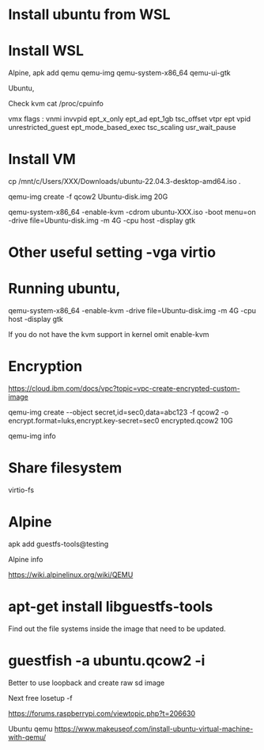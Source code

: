 
# Install ubuntu from WSL

# Install WSL

Alpine,  apk add qemu qemu-img qemu-system-x86_64 qemu-ui-gtk

Ubuntu,

Check kvm
cat /proc/cpuinfo

vmx flags       : vnmi invvpid ept_x_only ept_ad ept_1gb tsc_offset vtpr ept vpid unrestricted_guest ept_mode_based_exec tsc_scaling usr_wait_pause


# Install VM

cp /mnt/c/Users/XXX/Downloads/ubuntu-22.04.3-desktop-amd64.iso .

qemu-img create -f qcow2 Ubuntu-disk.img 20G

qemu-system-x86_64 -enable-kvm -cdrom ubuntu-XXX.iso -boot menu=on -drive file=Ubuntu-disk.img -m 4G -cpu host -display gtk

#  Other useful setting -vga virtio

# Running ubuntu,

qemu-system-x86_64 -enable-kvm -drive file=Ubuntu-disk.img -m 4G -cpu host -display gtk


If you do not have the kvm  support in kernel  omit enable-kvm 



# Encryption

https://cloud.ibm.com/docs/vpc?topic=vpc-create-encrypted-custom-image


qemu-img create --object secret,id=sec0,data=abc123 -f qcow2 -o encrypt.format=luks,encrypt.key-secret=sec0 encrypted.qcow2 10G

qemu-img info


# Share filesystem

virtio-fs

# Alpine
  apk add guestfs-tools@testing



Alpine  info

https://wiki.alpinelinux.org/wiki/QEMU



# apt-get install libguestfs-tools

Find out the file systems inside the image that need to be updated.

# guestfish -a ubuntu.qcow2 -i


Better to use loopback and create raw sd image

Next free
  losetup -f



https://forums.raspberrypi.com/viewtopic.php?t=206630




Ubuntu qemu
https://www.makeuseof.com/install-ubuntu-virtual-machine-with-qemu/
